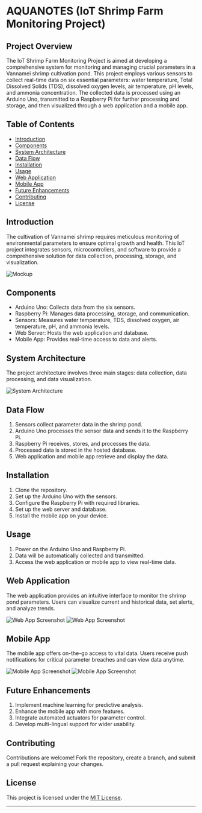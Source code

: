 
# AQUANOTES (IoT Shrimp Farm Monitoring Project)

## Project Overview

The IoT Shrimp Farm Monitoring Project is aimed at developing a comprehensive system for monitoring and managing crucial parameters in a Vannamei shrimp cultivation pond. This project employs various sensors to collect real-time data on six essential parameters: water temperature, Total Dissolved Solids (TDS), dissolved oxygen levels, air temperature, pH levels, and ammonia concentration. The collected data is processed using an Arduino Uno, transmitted to a Raspberry Pi for further processing and storage, and then visualized through a web application and a mobile app.

## Table of Contents

- [Introduction](#introduction)
- [Components](#components)
- [System Architecture](#system-architecture)
- [Data Flow](#data-flow)
- [Installation](#installation)
- [Usage](#usage)
- [Web Application](#web-application)
- [Mobile App](#mobile-app)
- [Future Enhancements](#future-enhancements)
- [Contributing](#contributing)
- [License](#license)

## Introduction

The cultivation of Vannamei shrimp requires meticulous monitoring of environmental parameters to ensure optimal growth and health. This IoT project integrates sensors, microcontrollers, and software to provide a comprehensive solution for data collection, processing, storage, and visualization.

![Mockup](Mockup/Mockup_Aquanotes.png)

## Components

- Arduino Uno: Collects data from the six sensors.
- Raspberry Pi: Manages data processing, storage, and communication.
- Sensors: Measures water temperature, TDS, dissolved oxygen, air temperature, pH, and ammonia levels.
- Web Server: Hosts the web application and database.
- Mobile App: Provides real-time access to data and alerts.

## System Architecture

The project architecture involves three main stages: data collection, data processing, and data visualization.

![System Architecture](architecture_diagram.png)

## Data Flow

1. Sensors collect parameter data in the shrimp pond.
2. Arduino Uno processes the sensor data and sends it to the Raspberry Pi.
3. Raspberry Pi receives, stores, and processes the data.
4. Processed data is stored in the hosted database.
5. Web application and mobile app retrieve and display the data.

## Installation

1. Clone the repository.
2. Set up the Arduino Uno with the sensors.
3. Configure the Raspberry Pi with required libraries.
4. Set up the web server and database.
5. Install the mobile app on your device.

## Usage

1. Power on the Arduino Uno and Raspberry Pi.
2. Data will be automatically collected and transmitted.
3. Access the web application or mobile app to view real-time data.

## Web Application

The web application provides an intuitive interface to monitor the shrimp pond parameters. Users can visualize current and historical data, set alerts, and analyze trends.

![Web App Screenshot](Mockup/Home_Page.png)
![Web App Screenshot](Mockup/Monitoring_Page.png)

## Mobile App

The mobile app offers on-the-go access to vital data. Users receive push notifications for critical parameter breaches and can view data anytime.

![Mobile App Screenshot](Mockup/Splash.png)
![Mobile App Screenshot](Mockup/Mobile_Monitoring_Page.png)

## Future Enhancements

1. Implement machine learning for predictive analysis.
2. Enhance the mobile app with more features.
3. Integrate automated actuators for parameter control.
4. Develop multi-lingual support for wider usability.

## Contributing

Contributions are welcome! Fork the repository, create a branch, and submit a pull request explaining your changes.

## License

This project is licensed under the [MIT License](LICENSE).

---
